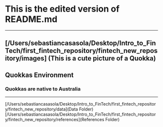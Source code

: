 # This is the edited version of README.md
---
[/Users/sebastiancasasola/Desktop/Intro_to_FinTech/first_fintech_repository/fintech_new_repository/images] (This is a cute picture of a Quokka)
---
## Quokkas Environment
### Quokkas are native to Australia 
---
[/Users/sebastiancasasola/Desktop/Intro_to_FinTech/first_fintech_repository/fintech_new_repository/data](Data Folder)
[/Users/sebastiancasasola/Desktop/Intro_to_FinTech/first_fintech_repository/fintech_new_repository/references](References Folder)